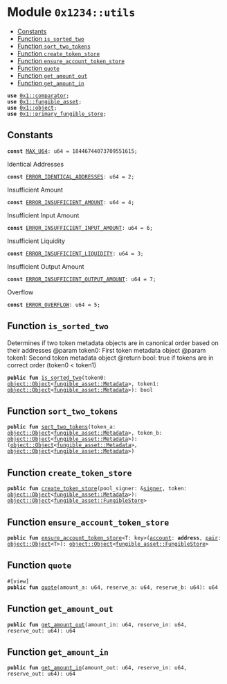 
<a id="0x1234_utils"></a>

# Module `0x1234::utils`



-  [Constants](#@Constants_0)
-  [Function `is_sorted_two`](#0x1234_utils_is_sorted_two)
-  [Function `sort_two_tokens`](#0x1234_utils_sort_two_tokens)
-  [Function `create_token_store`](#0x1234_utils_create_token_store)
-  [Function `ensure_account_token_store`](#0x1234_utils_ensure_account_token_store)
-  [Function `quote`](#0x1234_utils_quote)
-  [Function `get_amount_out`](#0x1234_utils_get_amount_out)
-  [Function `get_amount_in`](#0x1234_utils_get_amount_in)


<pre><code><b>use</b> <a href="">0x1::comparator</a>;
<b>use</b> <a href="">0x1::fungible_asset</a>;
<b>use</b> <a href="">0x1::object</a>;
<b>use</b> <a href="">0x1::primary_fungible_store</a>;
</code></pre>



<a id="@Constants_0"></a>

## Constants


<a id="0x1234_utils_MAX_U64"></a>



<pre><code><b>const</b> <a href="utils.md#0x1234_utils_MAX_U64">MAX_U64</a>: u64 = 18446744073709551615;
</code></pre>



<a id="0x1234_utils_ERROR_IDENTICAL_ADDRESSES"></a>

Identical Addresses


<pre><code><b>const</b> <a href="utils.md#0x1234_utils_ERROR_IDENTICAL_ADDRESSES">ERROR_IDENTICAL_ADDRESSES</a>: u64 = 2;
</code></pre>



<a id="0x1234_utils_ERROR_INSUFFICIENT_AMOUNT"></a>

Insufficient Amount


<pre><code><b>const</b> <a href="utils.md#0x1234_utils_ERROR_INSUFFICIENT_AMOUNT">ERROR_INSUFFICIENT_AMOUNT</a>: u64 = 4;
</code></pre>



<a id="0x1234_utils_ERROR_INSUFFICIENT_INPUT_AMOUNT"></a>

Insufficient Input Amount


<pre><code><b>const</b> <a href="utils.md#0x1234_utils_ERROR_INSUFFICIENT_INPUT_AMOUNT">ERROR_INSUFFICIENT_INPUT_AMOUNT</a>: u64 = 6;
</code></pre>



<a id="0x1234_utils_ERROR_INSUFFICIENT_LIQUIDITY"></a>

Insufficient Liquidity


<pre><code><b>const</b> <a href="utils.md#0x1234_utils_ERROR_INSUFFICIENT_LIQUIDITY">ERROR_INSUFFICIENT_LIQUIDITY</a>: u64 = 3;
</code></pre>



<a id="0x1234_utils_ERROR_INSUFFICIENT_OUTPUT_AMOUNT"></a>

Insufficient Output Amount


<pre><code><b>const</b> <a href="utils.md#0x1234_utils_ERROR_INSUFFICIENT_OUTPUT_AMOUNT">ERROR_INSUFFICIENT_OUTPUT_AMOUNT</a>: u64 = 7;
</code></pre>



<a id="0x1234_utils_ERROR_OVERFLOW"></a>

Overflow


<pre><code><b>const</b> <a href="utils.md#0x1234_utils_ERROR_OVERFLOW">ERROR_OVERFLOW</a>: u64 = 5;
</code></pre>



<a id="0x1234_utils_is_sorted_two"></a>

## Function `is_sorted_two`

Determines if two token metadata objects are in canonical order based on their addresses
@param token0: First token metadata object
@param token1: Second token metadata object
@return bool: true if tokens are in correct order (token0 < token1)


<pre><code><b>public</b> <b>fun</b> <a href="utils.md#0x1234_utils_is_sorted_two">is_sorted_two</a>(token0: <a href="_Object">object::Object</a>&lt;<a href="_Metadata">fungible_asset::Metadata</a>&gt;, token1: <a href="_Object">object::Object</a>&lt;<a href="_Metadata">fungible_asset::Metadata</a>&gt;): bool
</code></pre>



<a id="0x1234_utils_sort_two_tokens"></a>

## Function `sort_two_tokens`



<pre><code><b>public</b> <b>fun</b> <a href="utils.md#0x1234_utils_sort_two_tokens">sort_two_tokens</a>(token_a: <a href="_Object">object::Object</a>&lt;<a href="_Metadata">fungible_asset::Metadata</a>&gt;, token_b: <a href="_Object">object::Object</a>&lt;<a href="_Metadata">fungible_asset::Metadata</a>&gt;): (<a href="_Object">object::Object</a>&lt;<a href="_Metadata">fungible_asset::Metadata</a>&gt;, <a href="_Object">object::Object</a>&lt;<a href="_Metadata">fungible_asset::Metadata</a>&gt;)
</code></pre>



<a id="0x1234_utils_create_token_store"></a>

## Function `create_token_store`



<pre><code><b>public</b> <b>fun</b> <a href="utils.md#0x1234_utils_create_token_store">create_token_store</a>(pool_signer: &<a href="">signer</a>, token: <a href="_Object">object::Object</a>&lt;<a href="_Metadata">fungible_asset::Metadata</a>&gt;): <a href="_Object">object::Object</a>&lt;<a href="_FungibleStore">fungible_asset::FungibleStore</a>&gt;
</code></pre>



<a id="0x1234_utils_ensure_account_token_store"></a>

## Function `ensure_account_token_store`



<pre><code><b>public</b> <b>fun</b> <a href="utils.md#0x1234_utils_ensure_account_token_store">ensure_account_token_store</a>&lt;T: key&gt;(<a href="">account</a>: <b>address</b>, <a href="pair.md#0x1234_pair">pair</a>: <a href="_Object">object::Object</a>&lt;T&gt;): <a href="_Object">object::Object</a>&lt;<a href="_FungibleStore">fungible_asset::FungibleStore</a>&gt;
</code></pre>



<a id="0x1234_utils_quote"></a>

## Function `quote`



<pre><code>#[view]
<b>public</b> <b>fun</b> <a href="utils.md#0x1234_utils_quote">quote</a>(amount_a: u64, reserve_a: u64, reserve_b: u64): u64
</code></pre>



<a id="0x1234_utils_get_amount_out"></a>

## Function `get_amount_out`



<pre><code><b>public</b> <b>fun</b> <a href="utils.md#0x1234_utils_get_amount_out">get_amount_out</a>(amount_in: u64, reserve_in: u64, reserve_out: u64): u64
</code></pre>



<a id="0x1234_utils_get_amount_in"></a>

## Function `get_amount_in`



<pre><code><b>public</b> <b>fun</b> <a href="utils.md#0x1234_utils_get_amount_in">get_amount_in</a>(amount_out: u64, reserve_in: u64, reserve_out: u64): u64
</code></pre>
